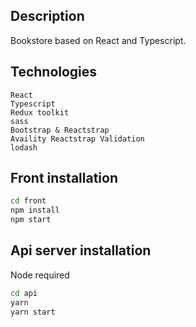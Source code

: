 ## Description

Bookstore based on React and Typescript.

## Technologies

    React
    Typescript
    Redux toolkit
    sass
    Bootstrap & Reactstrap
    Availity Reactstrap Validation
    lodash

## Front installation

```bash root
cd front
npm install
npm start
```

## Api server installation

Node required

```bash
cd api
yarn
yarn start
```
